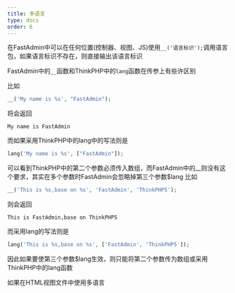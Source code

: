 ```yaml
---
title: 多语言
type: docs
order: 6
---
```


在FastAdmin中可以在任何位置(控制器、视图、JS)使用`__('语言标识');`调用语言包，如果语言标识不存在，则直接输出该语言标识

FastAdmin中的`__`函数和ThinkPHP中的`lang`函数在传参上有些许区别

比如
``` php
__('My name is %s', "FastAdmin");
```

将会返回

```
My name is FastAdmin
```

而如果采用ThinkPHP中的lang中的写法则是

``` php
lang('My name is %s', ["FastAdmin"]);
```

可以看到ThinkPHP中的第二个参数必须传入数组，而FastAdmin中的__则没有这个要求，其实在多个参数时FastAdmin会忽略掉第三个参数$lang
比如

``` php
__('This is %s,base on %s', 'FastAdmin', 'ThinkPHP5');
```

则会返回

```
This is FastAdmin,base on ThinkPHP5
```

而采用lang的写法则是

``` php
lang('This is %s,base on %s', ['FastAdmin', 'ThinkPHP5']);
```

因此如果要使第三个参数$lang生效，则只能将第二个参数传为数组或采用ThinkPHP中的lang函数

如果在HTML视图文件中使用多语言